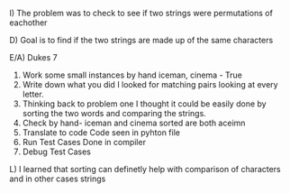 I) The problem was to check to see if two strings were permutations of eachother

D) Goal is to find if the two strings are made up of the same characters

E/A) Dukes 7

1) Work some small instances by hand iceman, cinema - True
2) Write down what you did I looked for matching pairs looking at every letter.
3) Thinking back to problem one I thought it could be easily done by sorting the two words and comparing the strings. 
4) Check by hand- iceman and cinema sorted are both aceimn
5) Translate to code Code seen in pyhton file
6) Run Test Cases Done in compiler
7) Debug Test Cases

L) I learned that sorting can definetly help with comparison of characters and in other cases strings
